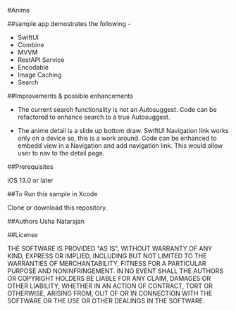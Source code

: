 #Anime 

##sample app demostrates the following -

- SwiftUI
- Combine
- MVVM
- RestAPI Service
- Encodable
- Image Caching
- Search 

##Improvements & possible enhancements

- The current search functionality is not an Autosuggest. Code can be refactored to enhance search to a true Autosuggest.

- The anime detail is a slide up bottom draw. SwiftUI Navigation link works only on a device so, this is a work around. Code can be enhanced to embedd view in a Navigation and add navigation link. This would allow user to nav to the detail page. 

##Prerequisites 

iOS 13.0 or later

##To Run this sample in Xcode

Clone or download this repository.


##Authors
Usha Natarajan

##License

THE SOFTWARE IS PROVIDED "AS IS", WITHOUT WARRANTY OF ANY KIND, EXPRESS OR IMPLIED, INCLUDING BUT NOT LIMITED TO THE WARRANTIES OF MERCHANTABILITY, FITNESS FOR A PARTICULAR PURPOSE AND NONINFRINGEMENT. IN NO EVENT SHALL THE AUTHORS OR COPYRIGHT HOLDERS BE LIABLE FOR ANY CLAIM, DAMAGES OR OTHER LIABILITY, WHETHER IN AN ACTION OF CONTRACT, TORT OR OTHERWISE, ARISING FROM, OUT OF OR IN CONNECTION WITH THE SOFTWARE OR THE USE OR OTHER DEALINGS IN THE SOFTWARE.
